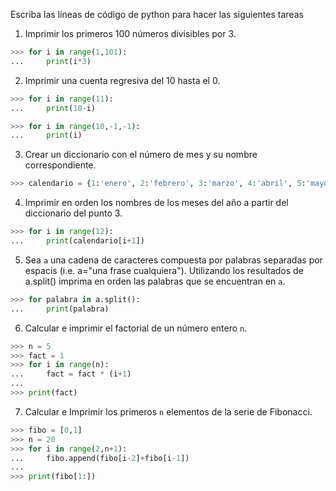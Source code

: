 Escriba las líneas de código de python para hacer las siguientes tareas

1. Imprimir los primeros 100 números divisibles por 3.

```python
>>> for i in range(1,101):
...     print(i*3)
```

2. Imprimir una cuenta regresiva del 10 hasta el 0.

```python
>>> for i in range(11):
...     print(10-i)
```

```python
>>> for i in range(10,-1,-1):
...     print(i)
```

3. Crear un diccionario con el número de mes y su nombre correspondiente.

```python
>>> calendario = {1:'enero', 2:'febrero', 3:'marzo', 4:'abril', 5:'mayo', 6:'junio', 7:'julio', 8:'agosto', 9:'septiembre', 10:'octubre', 11:'noviembre', 12:'diciembre'}
```

4. Imprimir en orden los nombres de los meses del año a partir del diccionario del punto 3.

```python
>>> for i in range(12):
...     print(calendario[i+1])
```

5. Sea `a` una cadena de caracteres compuesta por palabras separadas por espacis (i.e. a="una frase cualquiera"). Utilizando los resultados de a.split() imprima en orden las palabras que se encuentran en `a`.

```python
>>> for palabra in a.split():
...     print(palabra)
```

6. Calcular e imprimir el factorial de un número entero `n`.

```python
>>> n = 5
>>> fact = 1
>>> for i in range(n):
...     fact = fact * (i+1)
... 
>>> print(fact)
```

7. Calcular e Imprimir los primeros `n` elementos de la serie de Fibonacci.

```python
>>> fibo = [0,1]
>>> n = 20
>>> for i in range(2,n+1):
...     fibo.append(fibo[i-2]+fibo[i-1])
... 
>>> print(fibo[1:])
```
